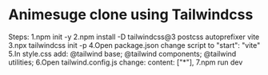 # Animesuge clone using Tailwindcss
Steps:
1.npm init -y
2.npm install -D tailwindcss@3 postcss autoprefixer vite
3.npx tailwindcss init -p
4.Open package.json change script to
    "start": "vite"
5.In style.css add:
    @tailwind base;
    @tailwind components;
    @tailwind utilities;
6.Open tailwind.config.js change:
    content: ["*"],
7.npm run dev